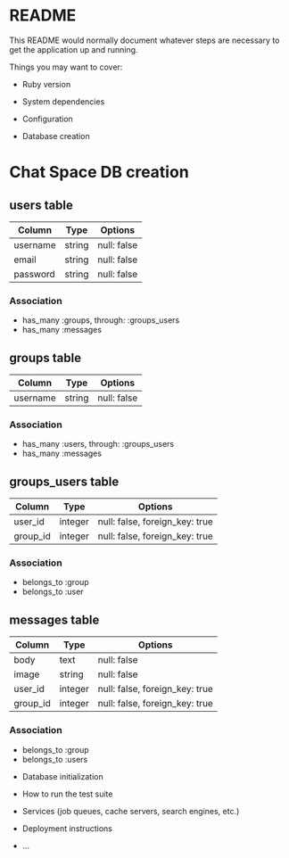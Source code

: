 # README

This README would normally document whatever steps are necessary to get the
application up and running.

Things you may want to cover:

* Ruby version

* System dependencies

* Configuration

* Database creation
# Chat Space DB creation
## users table
|Column|Type|Options|
|------|----|-------|
|username|string|null: false|
|email|string|null: false|
|password|string|null: false|
### Association
- has_many :groups, through: :groups_users
- has_many :messages

## groups table
|Column|Type|Options|
|------|----|-------|
|username|string|null: false|
### Association
- has_many :users, through: :groups_users
- has_many :messages

## groups_users table
|Column|Type|Options|
|------|----|-------|
|user_id|integer|null: false, foreign_key: true|
|group_id|integer|null: false, foreign_key: true|
### Association
- belongs_to :group
- belongs_to :user

## messages table
|Column|Type|Options|
|------|----|-------|
|body|text|null: false|
|image|string|null: false|
|user_id|integer|null: false, foreign_key: true|
|group_id|integer|null: false, foreign_key: true|
### Association
- belongs_to :group
- belongs_to :users

* Database initialization

* How to run the test suite

* Services (job queues, cache servers, search engines, etc.)

* Deployment instructions

* ...
